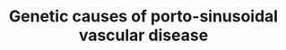 ---
annotations:
- id: PW:0000013
  parent: disease pathway
  type: Pathway Ontology
  value: disease pathway
- id: DOID:14179
  parent: genetic disease
  type: Disease Ontology
  value: X-linked agammaglobulinemia
- id: DOID:3265
  type: Disease Ontology
  value: chronic granulomatous disease
- id: DOID:0060227
  type: Disease Ontology
  value: Adams-Oliver syndrome
- id: DOID:10762
  parent: cardiovascular system disease
  type: Disease Ontology
  value: portal hypertension
authors:
- Fehrhart
- Egonw
- Eweitz
- Larsgw
citedin: ''
communities:
- RareDiseases
description: 'Porto sinusoidal vascular disease (PSVD), or formerly known as idiopathic
  portal vein hypertension (INCPH), is a condition with often unclear origin. There
  are currently three genes directly linked to this condition: C4orf54, a protein
  with unknown function, DGUOK, a desoxyguanosine kinase involved in purine metabolism,
  and KCNN3, a potassium channel regulated i.a. via estradiol.  Additionally, some
  genetic syndromes show increased portal vein hypertension as one of their symptoms/phenotypes.
  These syndromes are X-linked agammaglobulinemia, Adams-Oliver syndrome, chronic
  granulomatous disease and Shwachmann syndrome. X-linked agammaglobulinemia (XLA)
  is caused by mutations in BTK. BTK is involved in signal transduction from virus
  single stranded RNA recognition by toll like receptors (TLR8 and TLR9) to NFKB1
  mediated gene expression as response.  Adams-Oliver Syndrome can be caused by mutations
  in RBPJ, ARHGAP31, DOCK6, DLL4, EOGT and NOTCH1. Most of these genes are involved
  in the Notch pathway but there is also a link via RAC1 to the phagocyte NADPH oxidase
  complex (ComplexPortal).  Mutations in some proteins of this complex (CYBA, NCF1,
  NCF2 or NCF4), or their chaperones (CYBC1) can cause chronic granulomatous disease.  Shwachmann
  syndrome is caused by mutations in SBDS or EFL1 which are both part of the pre-60S
  ribosomal subunit and are responsible for cleaving off the EIF6 protein for maturation
  to 60S ribosomal subunit. '
last-edited: 2025-08-09
ndex: null
organisms:
- Homo sapiens
redirect_from:
- /index.php/Pathway:WP5269
- /instance/WP5269
- /instance/WP5269_r140231
revision: r140231
schema-jsonld:
- '@context': https://schema.org/
  '@id': https://wikipathways.github.io/pathways/WP5269.html
  '@type': Dataset
  creator:
    '@type': Organization
    name: WikiPathways
  description: 'Porto sinusoidal vascular disease (PSVD), or formerly known as idiopathic
    portal vein hypertension (INCPH), is a condition with often unclear origin. There
    are currently three genes directly linked to this condition: C4orf54, a protein
    with unknown function, DGUOK, a desoxyguanosine kinase involved in purine metabolism,
    and KCNN3, a potassium channel regulated i.a. via estradiol.  Additionally, some
    genetic syndromes show increased portal vein hypertension as one of their symptoms/phenotypes.
    These syndromes are X-linked agammaglobulinemia, Adams-Oliver syndrome, chronic
    granulomatous disease and Shwachmann syndrome. X-linked agammaglobulinemia (XLA)
    is caused by mutations in BTK. BTK is involved in signal transduction from virus
    single stranded RNA recognition by toll like receptors (TLR8 and TLR9) to NFKB1
    mediated gene expression as response.  Adams-Oliver Syndrome can be caused by
    mutations in RBPJ, ARHGAP31, DOCK6, DLL4, EOGT and NOTCH1. Most of these genes
    are involved in the Notch pathway but there is also a link via RAC1 to the phagocyte
    NADPH oxidase complex (ComplexPortal).  Mutations in some proteins of this complex
    (CYBA, NCF1, NCF2 or NCF4), or their chaperones (CYBC1) can cause chronic granulomatous
    disease.  Shwachmann syndrome is caused by mutations in SBDS or EFL1 which are
    both part of the pre-60S ribosomal subunit and are responsible for cleaving off
    the EIF6 protein for maturation to 60S ribosomal subunit. '
  keywords:
  - ' '
  - 2'-deoxyadenosine 5'-monophosphate(2−)
  - 2'-deoxyguanosine
  - 3-O-(N-acetyl-β-D-glucosaminyl)-L-seryl-[protein]
  - ARHGAP31
  - BEND6
  - BTK
  - C4orf54
  - CDC42
  - CHCHD2
  - COX4I2
  - CXXC5
  - CYBA
  - CYBB
  - CYBC1
  - Ca²⁺
  - DGUOK
  - DLL4
  - DOCK6
  - EBNA2
  - EFL1
  - EIF6
  - EOGT
  - ER1
  - Estradiol
  - GTF2I
  - IBTK
  - KCNN3
  - K⁺
  - L-serine residue
  - L-threonine residue
  - L-tyrosyl-[protein]
  - MAPK1
  - MAPK3
  - NCF1
  - NCF2
  - NCF4
  - NFKB1
  - NOTCH1
  - NOTCH4
  - NOX3
  - O-(N-acetyl-β-D-glucosaminyl)-L-threonine residue
  - O-phospho-L-tyrosyl-[protein]
  - RAC1
  - RBPJ
  - SBDS
  - SHCBP1
  - SP1
  - TLR8
  - TLR9
  - UDP
  - UDP-N-acetyl-α-D-glucosamine
  - 'viral RNA '
  license: CC0
  name: Genetic causes of porto-sinusoidal vascular disease
seo: CreativeWork
title: Genetic causes of porto-sinusoidal vascular disease
wpid: WP5269
---